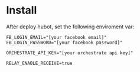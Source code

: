# Install

After deploy hubot, set the following enviroment var:
```
FB_LOGIN_EMAIL="[your facebook email]"
FB_LOGIN_PASSWORD="[your facebook password]"

ORCHESTRATE_API_KEY="[your orchestrate api key]"

RELAY_ENABLE_RECEIVE=true
```
